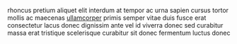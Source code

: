 rhoncus pretium aliquet elit interdum at tempor ac urna sapien cursus tortor
mollis ac maecenas [ullamcorper](generated_webpages/ut3.md) primis semper vitae
duis fusce erat consectetur lacus donec dignissim ante vel id viverra donec sed
curabitur massa erat tristique scelerisque curabitur sit donec fermentum luctus
donec